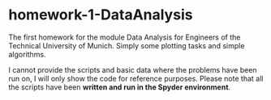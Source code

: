 # homework-1-DataAnalysis

The first homework for the module Data Analysis for Engineers of the Technical University of Munich.
Simply some plotting tasks and simple algorithms.

I cannot provide the scripts and basic data where the problems have been run on, I will only show the code for reference purposes.
Please note that all the scripts have been **written and run in the Spyder environment**.
